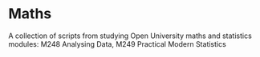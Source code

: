 # Maths

A collection of scripts from studying Open University maths and statistics modules: M248 Analysing Data, M249 Practical Modern Statistics
